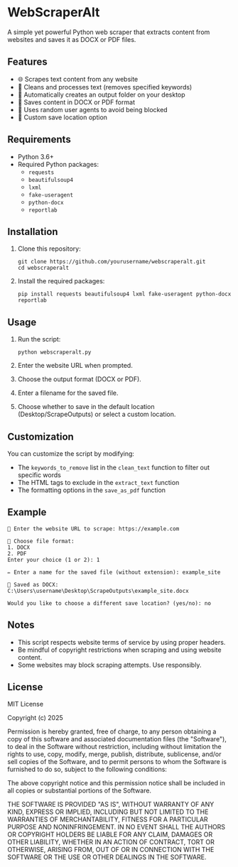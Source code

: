 # WebScraperAlt

A simple yet powerful Python web scraper that extracts content from websites and saves it as DOCX or PDF files.

## Features

- 🌐 Scrapes text content from any website
- 🧹 Cleans and processes text (removes specified keywords)
- 📂 Automatically creates an output folder on your desktop
- 📄 Saves content in DOCX or PDF format
- 🔄 Uses random user agents to avoid being blocked
- 📁 Custom save location option

## Requirements

- Python 3.6+
- Required Python packages:
  - `requests`
  - `beautifulsoup4`
  - `lxml`
  - `fake-useragent`
  - `python-docx`
  - `reportlab`

## Installation

1. Clone this repository:
   ```
   git clone https://github.com/yourusername/webscraperalt.git
   cd webscraperalt
   ```

2. Install the required packages:
   ```
   pip install requests beautifulsoup4 lxml fake-useragent python-docx reportlab
   ```

## Usage

1. Run the script:
   ```
   python webscraperalt.py
   ```

2. Enter the website URL when prompted.

3. Choose the output format (DOCX or PDF).

4. Enter a filename for the saved file.

5. Choose whether to save in the default location (Desktop/ScrapeOutputs) or select a custom location.

## Customization

You can customize the script by modifying:

- The `keywords_to_remove` list in the `clean_text` function to filter out specific words
- The HTML tags to exclude in the `extract_text` function
- The formatting options in the `save_as_pdf` function

## Example

```
🔗 Enter the website URL to scrape: https://example.com

💾 Choose file format:
1. DOCX
2. PDF
Enter your choice (1 or 2): 1

✏️ Enter a name for the saved file (without extension): example_site

📄 Saved as DOCX: C:\Users\username\Desktop\ScrapeOutputs\example_site.docx

Would you like to choose a different save location? (yes/no): no
```

## Notes

- This script respects website terms of service by using proper headers.
- Be mindful of copyright restrictions when scraping and using website content.
- Some websites may block scraping attempts. Use responsibly.

## License

MIT License

Copyright (c) 2025

Permission is hereby granted, free of charge, to any person obtaining a copy
of this software and associated documentation files (the "Software"), to deal
in the Software without restriction, including without limitation the rights
to use, copy, modify, merge, publish, distribute, sublicense, and/or sell
copies of the Software, and to permit persons to whom the Software is
furnished to do so, subject to the following conditions:

The above copyright notice and this permission notice shall be included in all
copies or substantial portions of the Software.

THE SOFTWARE IS PROVIDED "AS IS", WITHOUT WARRANTY OF ANY KIND, EXPRESS OR
IMPLIED, INCLUDING BUT NOT LIMITED TO THE WARRANTIES OF MERCHANTABILITY,
FITNESS FOR A PARTICULAR PURPOSE AND NONINFRINGEMENT. IN NO EVENT SHALL THE
AUTHORS OR COPYRIGHT HOLDERS BE LIABLE FOR ANY CLAIM, DAMAGES OR OTHER
LIABILITY, WHETHER IN AN ACTION OF CONTRACT, TORT OR OTHERWISE, ARISING FROM,
OUT OF OR IN CONNECTION WITH THE SOFTWARE OR THE USE OR OTHER DEALINGS IN THE
SOFTWARE.
